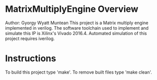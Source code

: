 # MatrixMultiplyEngine Overview
Author: Gyorgy Wyatt Muntean
This project is a Matrix multiply engine implemented in verilog.
The software toolchain used to implement and simulate this IP is Xilinx's Vivado 2016.4.
Automated simulation of this project requires iverilog.

# Instructions
To build this project type 'make'.
To remove built files type 'make clean'.
